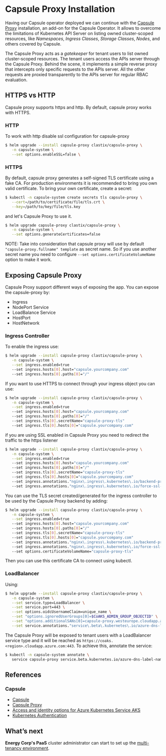 # Capsule Proxy Installation

Having our Capsule operator deployed we can continue with the [Capsule Proxy](https://github.com/clastix/capsule-proxy) installation, an add-on for the Capsule Operator. It allows to overcome the limitations of Kubernetes API Server on listing owned cluster-scoped resources, like _Namespaces_, _Ingress Classes_, _Storage Classes_, _Nodes_, and others covered by Capsule.

The Capsule Proxy acts as a _gatekeeper_ for tenant users to list owned cluster-scoped resources. The tenant users access the APIs server through the Capsule Proxy. Behind the scene, it implements a simple reverse proxy that intercepts only specific requests to the APIs server. All the other requests are proxied transparently to the APIs server for regular RBAC evaluation.


## HTTPS vs HTTP
Capsule proxy supports https and http. By default, capsule proxy works with HTTPS.

### HTTP
To work with http disable ssl configuration for capsule-proxy
```bash
$ helm upgrade --install capsule-proxy clastix/capsule-proxy \
   -n capsule-system \
   --set options.enableSSL=false \
```

### HTTPS
By default, capsule proxy generates a self-signed TLS certificate using a fake CA. For production environments it is recommended to bring you own valid certificate. To bring your own certificate, create a secret:

```bash
$ kubectl -n capsule-system create secrets tls capsule-proxy \
   --cert=/path/to/certificate/file/tls.crt \
   --key=/path/to/key/file/tls.key
```
and let's Capsule Proxy to use it.
```bash
$ helm upgrade capsule-proxy clastix/capsule-proxy \
   -n capsule-system \
   --set options.generateCertificates=false
```
NOTE: Take into consideration that capsule proxy will use by default `"capsule-proxy.fullname" template` as secret name. So if you use another secret name you need to configure `--set options.certificateVolumeName` option to make it work.

## Exposing Capsule Proxy
Capsule Proxy support different ways of exposing the app. You can expose the capsule-proxy by:
* Ingress
* NodePort Service
* LoadBalance Service
* HostPort
* HostNetwork

### Ingress Controller

To enable the ingress use:
```bash
$ helm upgrade --install capsule-proxy clastix/capsule-proxy \
   -n capsule-system \
   --set ingress.enabled=true
   --set ingress.hosts[0].host="capsule.yourcompany.com"
   --set ingress.hosts[0].paths[0]="/"
```
If you want to use HTTPS to connect through your ingress object you can use:

```bash
$ helm upgrade --install capsule-proxy clastix/capsule-proxy \
   -n capsule-system \
   --set ingress.enabled=true
   --set ingress.hosts[0].host="capsule.yourcompany.com"
   --set ingress.hosts[0].paths[0]="/"
   --set ingress.tls[0].secretName="capsule-proxy-tls"
   --set ingress.tls[0].hosts[0]="capsule.yourcompany.com"
```

if you are using SSL enabled in Capsule Proxy you need to redirect the traffic to the https listener
```bash
$ helm upgrade --install capsule-proxy clastix/capsule-proxy \
   -n capsule-system \
   --set ingress.enabled=true
   --set ingress.hosts[0].host="capsule.yourcompany.com"
   --set ingress.hosts[0].paths[0]="/"
   --set ingress.tls[0].secretName="capsule-proxy-tls"
   --set ingress.tls[0].hosts[0]="capsule.yourcompany.com"
   --set ingress.annotations."nginx\.ingress\.kubernetes\.io/backend-protocol"= "HTTPS"
   --set ingress.annotations."nginx\.ingress\.kubernetes\.io/force-ssl-redirect"= "true"
```
You can use the TLS secret created/generated for the ingress controller to be used by the Capsule Proxy backend by adding: 

```bash
$ helm upgrade --install capsule-proxy clastix/capsule-proxy \
   -n capsule-system \
   --set ingress.enabled=true
   --set ingress.hosts[0].host="capsule.yourcompany.com"
   --set ingress.hosts[0].paths[0]="/"
   --set ingress.tls[0].secretName="capsule-proxy-tls"
   --set ingress.tls[0].hosts[0]="capsule.yourcompany.com"
   --set ingress.annotations."nginx\.ingress\.kubernetes\.io/backend-protocol"= "HTTPS"
   --set ingress.annotations."nginx\.ingress\.kubernetes\.io/force-ssl-redirect"= "true"
   --set options.certificateVolumeName="capsule-proxy-tls"
```

Then you can use this certificate CA to connect using kubectl.

### LoadBalancer
Using:
```bash
$ helm upgrade --install capsule-proxy clastix/capsule-proxy \
   -n capsule-system \
   --set service.type=LoadBalancer \
   --set service.port=443 \
   --set options.oidcUsernameClaim=unique_name \
   --set "options.ignoredUserGroups[0]=$CoAKS_ADMIN_GROUP_OBJECTID" \
   --set "options.additionalSANs[0]=capsule-proxy.westeurope.cloudapp.azure.com" \
   --set service.annotations."service\.beta\.kubernetes\.io/azure-dns-label-name"=capsule-proxy
```

The Capsule Proxy will be exposed to tenant users with a LoadBalancer service type and it will be reached as `https://coaks.<region>.cloudapp.azure.com:443`. To achieve this, annotate the service:

```bash
$ kubectl -n capsule-system annotate \
   service capsule-proxy service.beta.kubernetes.io/azure-dns-label-name=coaks
```
## References

### Capsule

- [Capsule](https://capsule.clastix.io)
- [Capsule Proxy](https://capsule.clastix.io/docs/general/proxy)
- [Access and identity options for Azure Kubernetes Service AKS](https://docs.microsoft.com/en-us/azure/aks/concepts-identity)
- [Kubernetes Authentication](https://kubernetes.io/docs/reference/access-authn-authz/authentication/)

## What’s next

**Energy Corp's PaaS** cluster administrator can start to set up the [multi-tenancy environment](04-multitenant-environment.md).
